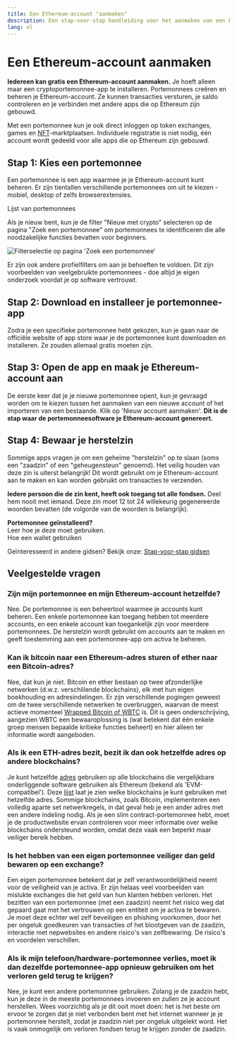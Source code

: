 ```yaml
---
title: Een Ethereum-account "aanmaken"
description: Een stap-voor-stap handleiding voor het aanmaken van een Ethereum-account met behulp van een portemonnee.
lang: nl
---
```


# Een Ethereum-account aanmaken

**Iedereen kan gratis een Ethereum-account aanmaken.** Je hoeft alleen maar een cryptoportemonnee-app te installeren. Portemonnees creëren en beheren je Ethereum-account. Ze kunnen transacties versturen, je saldo controleren en je verbinden met andere apps die op Ethereum zijn gebouwd.

Met een portemonnee kun je ook direct inloggen op token exchanges, games en [NFT](/glossary/#nft)-marktplaatsen. Individuele registratie is niet nodig, één account wordt gedeeld voor alle apps die op Ethereum zijn gebouwd.

## Stap 1: Kies een portemonnee

Een portemonnee is een app waarmee je je Ethereum-account kunt beheren. Er zijn tientallen verschillende portemonnees om uit te kiezen - mobiel, desktop of zelfs browserextensies.


<ButtonLink href="/wallets/find-wallet/">
  Lijst van portemonnees
</ButtonLink>

Als je nieuw bent, kun je de filter "Nieuw met crypto" selecteren op de pagina "Zoek een portemonnee" om portemonnees te identificeren die alle noodzakelijke functies bevatten voor beginners.

![Filterselectie op pagina 'Zoek een portemonnee'](./wallet-box.png)

Er zijn ook andere profielfilters om aan je behoeften te voldoen. Dit zijn voorbeelden van veelgebruikte portemonnees - doe altijd je eigen onderzoek voordat je op software vertrouwt.

## Stap 2: Download en installeer je portemonnee-app

Zodra je een specifieke portemonnee hebt gekozen, kun je gaan naar de officiële website of app store waar je de portemonnee kunt downloaden en installeren. Ze zouden allemaal gratis moeten zijn.

## Stap 3: Open de app en maak je Ethereum-account aan

De eerste keer dat je je nieuwe portemonnee opent, kun je gevraagd worden om te kiezen tussen het aanmaken van een nieuwe account of het importeren van een bestaande. Klik op 'Nieuw account aanmaken'. **Dit is de stap waar de portemonneesoftware je Ethereum-account genereert.**

## Stap 4: Bewaar je herstelzin

Sommige apps vragen je om een geheime "herstelzin" op te slaan (soms een "zaadzin" of een "geheugensteun" genoemd). Het veilig houden van deze zin is uiterst belangrijk! Dit wordt gebruikt om je Ethereum-account aan te maken en kan worden gebruikt om transacties te verzenden.

**Iedere persoon die de zin kent, heeft ook toegang tot alle fondsen.** Deel hem nooit met iemand. Deze zin moet 12 tot 24 willekeurig gegenereerde woorden bevatten (de volgorde van de woorden is belangrijk).

<div>
<Alert variant="update">
<Emoji text=":eyes:" className="text-4xl"/>
<AlertContent className="flex-row justify-between items-center">
  <div><b>Portemonnee geïnstalleerd? </b><br/>Leer hoe je deze moet gebruiken.</div>
  <ButtonLink href="/guides/how-to-use-a-wallet">
    Hoe een wallet gebruiken
  </ButtonLink>
 </AlertContent>
</Alert>
</div>

Geïnteresseerd in andere gidsen? Bekijk onze: [Stap-voor-stap gidsen](/guides/)

## Veelgestelde vragen

### Zijn mijn portemonnee en mijn Ethereum-account hetzelfde?

Nee. De portemonnee is een beheertool waarmee je accounts kunt beheren. Een enkele portemonnee kan toegang hebben tot meerdere accounts, en een enkele account kan toegankelijk zijn voor meerdere portemonnees. De herstelzin wordt gebruikt om accounts aan te maken en geeft toestemming aan een portemonnee-app om activa te beheren.

### Kan ik bitcoin naar een Ethereum-adres sturen of ether naar een Bitcoin-adres?

Nee, dat kun je niet. Bitcoin en ether bestaan op twee afzonderlijke netwerken (d.w.z. verschillende blockchains), elk met hun eigen boekhouding en adresindelingen. Er zijn verschillende pogingen geweest om de twee verschillende netwerken te overbruggen, waarvan de meest actieve momenteel [Wrapped Bitcoin of WBTC](https://www.bitcoin.com/get-started/what-is-wbtc/) is. Dit is geen onderschrijving, aangezien WBTC een bewaaroplossing is (wat betekent dat één enkele groep mensen bepaalde kritieke functies beheert) en hier alleen ter informatie wordt aangeboden.

### Als ik een ETH-adres bezit, bezit ik dan ook hetzelfde adres op andere blockchains?

Je kunt hetzelfde [adres](/glossary/#address) gebruiken op alle blockchains die vergelijkbare onderliggende software gebruiken als Ethereum (bekend als 'EVM-compatibel'). Deze [lijst](https://chainlist.org/) laat je zien welke blockchains je kunt gebruiken met hetzelfde adres. Sommige blockchains, zoals Bitcoin, implementeren een volledig aparte set netwerkregels, in dat geval heb je een ander adres met een andere indeling nodig. Als je een slim contract-portemonnee hebt, moet je de productwebsite ervan controleren voor meer informatie over welke blockchains ondersteund worden, omdat deze vaak een beperkt maar veiliger bereik hebben.

### Is het hebben van een eigen portemonnee veiliger dan geld bewaren op een exchange?

Een eigen portemonnee betekent dat je zelf verantwoordelijkheid neemt voor de veiligheid van je activa. Er zijn helaas veel voorbeelden van mislukte exchanges die het geld van hun klanten hebben verloren. Het bezitten van een portemonnee (met een zaadzin) neemt het risico weg dat gepaard gaat met het vertrouwen op een entiteit om je activa te bewaren. Je moet deze echter wel zelf beveiligen en phishing voorkomen, door het per ongeluk goedkeuren van transacties of het blootgeven van de zaadzin, interactie met nepwebsites en andere risico's van zelfbewaring. De risico's en voordelen verschillen.

### Als ik mijn telefoon/hardware-portemonnee verlies, moet ik dan dezelfde portemonnee-app opnieuw gebruiken om het verloren geld terug te krijgen?

Nee, je kunt een andere portemonnee gebruiken. Zolang je de zaadzin hebt, kun je deze in de meeste portemonnees invoeren en zullen ze je account herstellen. Wees voorzichtig als je dit ooit moet doen: het is het beste om ervoor te zorgen dat je niet verbonden bent met het internet wanneer je je portemonnee herstelt, zodat je zaadzin niet per ongeluk uitgelekt word. Het is vaak onmogelijk om verloren fondsen terug te krijgen zonder de zaadzin.
